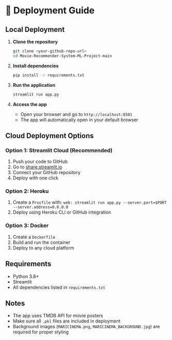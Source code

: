 # 🚀 Deployment Guide

## Local Deployment

1. **Clone the repository**
   ```bash
   git clone <your-github-repo-url>
   cd Movie-Recommender-System-ML-Project-main
   ```

2. **Install dependencies**
   ```bash
   pip install -r requirements.txt
   ```

3. **Run the application**
   ```bash
   streamlit run app.py
   ```

4. **Access the app**
   - Open your browser and go to `http://localhost:8501`
   - The app will automatically open in your default browser

## Cloud Deployment Options

### Option 1: Streamlit Cloud (Recommended)
1. Push your code to GitHub
2. Go to [share.streamlit.io](https://share.streamlit.io)
3. Connect your GitHub repository
4. Deploy with one click

### Option 2: Heroku
1. Create a `Procfile` with: `web: streamlit run app.py --server.port=$PORT --server.address=0.0.0.0`
2. Deploy using Heroku CLI or GitHub integration

### Option 3: Docker
1. Create a `Dockerfile`
2. Build and run the container
3. Deploy to any cloud platform

## Requirements
- Python 3.8+
- Streamlit
- All dependencies listed in `requirements.txt`

## Notes
- The app uses TMDB API for movie posters
- Make sure all `.pkl` files are included in deployment
- Background images (`MARICINEMA.png`, `MARICINEMA_BACKGROUND.jpg`) are required for proper styling
